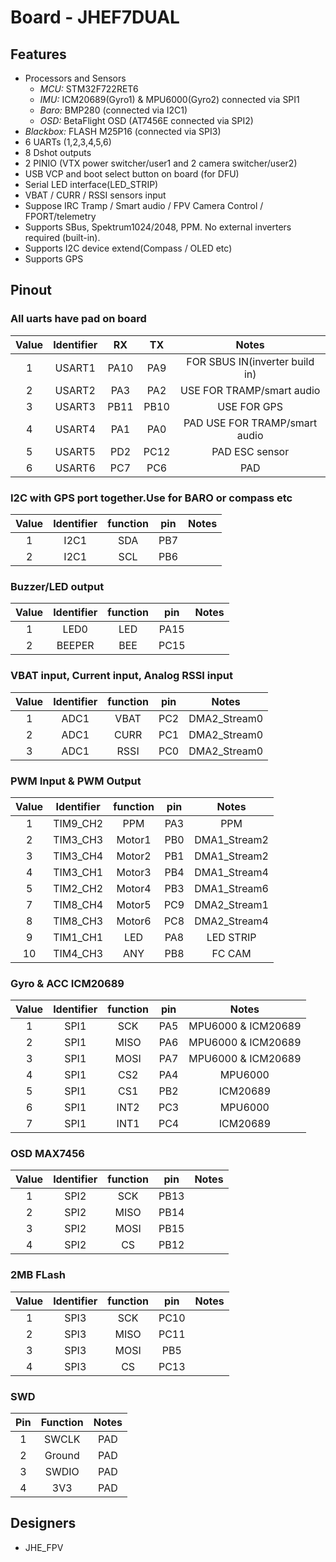# Board - JHEF7DUAL

## Features

* Processors and Sensors
  * *MCU:* STM32F722RET6
  * *IMU:* ICM20689(Gyro1) & MPU6000(Gyro2) connected via SPI1
  * *Baro:* BMP280 (connected via I2C1)
  * *OSD:* BetaFlight OSD (AT7456E connected via SPI2)
* *Blackbox:* FLASH M25P16 (connected via SPI3)
* 6 UARTs (1,2,3,4,5,6)
* 8 Dshot outputs
* 2 PINIO (VTX power switcher/user1 and 2 camera switcher/user2)
* USB VCP and boot select button on board (for DFU)
* Serial LED interface(LED_STRIP)
* VBAT / CURR / RSSI sensors input
* Suppose IRC Tramp / Smart audio / FPV Camera Control / FPORT/telemetry
* Supports SBus, Spektrum1024/2048, PPM. No external inverters required (built-in).
* Supports I2C device extend(Compass / OLED etc)
* Supports GPS

## Pinout

### All uarts have pad on board

| Value | Identifier |  RX  |  TX  |             Notes              |
| :---: | :--------: | :--: | :--: | :----------------------------: |
|   1   |   USART1   | PA10 | PA9  | FOR SBUS IN(inverter build in) |
|   2   |   USART2   | PA3  | PA2  |   USE FOR TRAMP/smart audio    |
|   3   |   USART3   | PB11 | PB10 |          USE FOR GPS           |
|   4   |   USART4   | PA1  | PA0  | PAD USE FOR TRAMP/smart audio  |
|   5   |   USART5   | PD2  | PC12 |         PAD ESC sensor         |
|   6   |   USART6   | PC7  | PC6  |              PAD               |

### I2C with GPS port together.Use for BARO or compass etc

| Value | Identifier | function | pin  | Notes |
| :---: | :--------: | :------: | :--: | :---: |
|   1   |    I2C1    |   SDA    | PB7  |       |
|   2   |    I2C1    |   SCL    | PB6  |       |

### Buzzer/LED output

| Value | Identifier | function | pin  | Notes |
| :---: | :--------: | :------: | :--: | :---: |
|   1   |    LED0    |   LED    | PA15 |       |
|   2   |   BEEPER   |   BEE    | PC15 |       |

### VBAT input, Current input, Analog RSSI input

| Value | Identifier | function | pin  |    Notes     |
| :---: | :--------: | :------: | :--: | :----------: |
|   1   |    ADC1    |   VBAT   | PC2  | DMA2_Stream0 |
|   2   |    ADC1    |   CURR   | PC1  | DMA2_Stream0 |
|   3   |    ADC1    |   RSSI   | PC0  | DMA2_Stream0 |

### PWM Input & PWM Output

| Value | Identifier | function | pin  |    Notes     |
| :---: | :--------: | :------: | :--: | :----------: |
|   1   |  TIM9_CH2  |   PPM    | PA3  |     PPM      |
|   2   |  TIM3_CH3  |  Motor1  | PB0  | DMA1_Stream2 |
|   3   |  TIM3_CH4  |  Motor2  | PB1  | DMA1_Stream2 |
|   4   |  TIM3_CH1  |  Motor3  | PB4  | DMA1_Stream4 |
|   5   |  TIM2_CH2  |  Motor4  | PB3  | DMA1_Stream6 |
|   7   |  TIM8_CH4  |  Motor5  | PC9  | DMA2_Stream1 |
|   8   |  TIM8_CH3  |  Motor6  | PC8  | DMA2_Stream4 |
|   9   |  TIM1_CH1  |   LED    | PA8  |  LED STRIP   |
|  10   |  TIM4_CH3  |   ANY    | PB8  |    FC CAM    |

### Gyro & ACC  ICM20689

| Value | Identifier | function | pin  |       Notes        |
| :---: | :--------: | :------: | :--: | :----------------: |
|   1   |    SPI1    |   SCK    | PA5  | MPU6000 & ICM20689 |
|   2   |    SPI1    |   MISO   | PA6  | MPU6000 & ICM20689 |
|   3   |    SPI1    |   MOSI   | PA7  | MPU6000 & ICM20689 |
|   4   |    SPI1    |   CS2    | PA4  |      MPU6000       |
|   5   |    SPI1    |   CS1    | PB2  |      ICM20689      |
|   6   |    SPI1    |   INT2   | PC3  |      MPU6000       |
|   7   |    SPI1    |   INT1   | PC4  |      ICM20689      |

### OSD MAX7456

| Value | Identifier | function | pin  | Notes |
| :---: | :--------: | :------: | :--: | :---: |
|   1   |    SPI2    |   SCK    | PB13 |       |
|   2   |    SPI2    |   MISO   | PB14 |       |
|   3   |    SPI2    |   MOSI   | PB15 |       |
|   4   |    SPI2    |    CS    | PB12 |       |

### 2MB FLash

| Value | Identifier | function | pin  | Notes |
| :---: | :--------: | :------: | :--: | :---: |
|   1   |    SPI3    |   SCK    | PC10 |       |
|   2   |    SPI3    |   MISO   | PC11 |       |
|   3   |    SPI3    |   MOSI   | PB5  |       |
|   4   |    SPI3    |    CS    | PC13 |       |

### SWD

| Pin  | Function | Notes |
| :--: | :------: | :---: |
|  1   |  SWCLK   |  PAD  |
|  2   |  Ground  |  PAD  |
|  3   |  SWDIO   |  PAD  |
|  4   |   3V3    |  PAD  |

## Designers

- JHE_FPV
